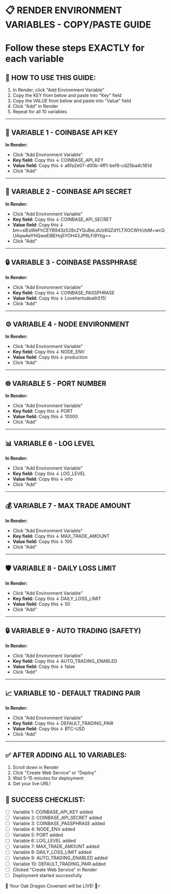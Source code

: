 # 📋 RENDER ENVIRONMENT VARIABLES - COPY/PASTE GUIDE
# Follow these steps EXACTLY for each variable

## 🎯 HOW TO USE THIS GUIDE:
1. In Render, click "Add Environment Variable"
2. Copy the KEY from below and paste into "Key" field
3. Copy the VALUE from below and paste into "Value" field
4. Click "Add" in Render
5. Repeat for all 10 variables

---

## 🔑 VARIABLE 1 - COINBASE API KEY
**In Render:**
- Click "Add Environment Variable"
- **Key field:** Copy this ↓
COINBASE_API_KEY
- **Value field:** Copy this ↓
a6fa2e07-d00b-4ff1-bef8-cd25ba4c161d
- Click "Add"

---

## 🔐 VARIABLE 2 - COINBASE API SECRET  
**In Render:**
- Click "Add Environment Variable"
- **Key field:** Copy this ↓
COINBASE_API_SECRET
- **Value field:** Copy this ↓
bm+sIEsWeFhCEYB943z528x2YQuBeLdUz8QZdYLTXOCWH/zbM+wcQUAqwAeYHQweEIBEHq5YOH43JP9LFi9Ytig==
- Click "Add"

---

## 🔒 VARIABLE 3 - COINBASE PASSPHRASE
**In Render:**
- Click "Add Environment Variable"
- **Key field:** Copy this ↓
COINBASE_PASSPHRASE
- **Value field:** Copy this ↓
Lovehertodeath515!
- Click "Add"

---

## ⚙️ VARIABLE 4 - NODE ENVIRONMENT
**In Render:**
- Click "Add Environment Variable"
- **Key field:** Copy this ↓
NODE_ENV
- **Value field:** Copy this ↓
production
- Click "Add"

---

## 🌐 VARIABLE 5 - PORT NUMBER
**In Render:**
- Click "Add Environment Variable"
- **Key field:** Copy this ↓
PORT
- **Value field:** Copy this ↓
10000
- Click "Add"

---

## 📊 VARIABLE 6 - LOG LEVEL
**In Render:**
- Click "Add Environment Variable"
- **Key field:** Copy this ↓
LOG_LEVEL
- **Value field:** Copy this ↓
info
- Click "Add"

---

## 💰 VARIABLE 7 - MAX TRADE AMOUNT
**In Render:**
- Click "Add Environment Variable"
- **Key field:** Copy this ↓
MAX_TRADE_AMOUNT
- **Value field:** Copy this ↓
100
- Click "Add"

---

## 🛡️ VARIABLE 8 - DAILY LOSS LIMIT
**In Render:**
- Click "Add Environment Variable"
- **Key field:** Copy this ↓
DAILY_LOSS_LIMIT
- **Value field:** Copy this ↓
50
- Click "Add"

---

## 🔒 VARIABLE 9 - AUTO TRADING (SAFETY)
**In Render:**
- Click "Add Environment Variable"
- **Key field:** Copy this ↓
AUTO_TRADING_ENABLED
- **Value field:** Copy this ↓
false
- Click "Add"

---

## 📈 VARIABLE 10 - DEFAULT TRADING PAIR
**In Render:**
- Click "Add Environment Variable"
- **Key field:** Copy this ↓
DEFAULT_TRADING_PAIR
- **Value field:** Copy this ↓
BTC-USD
- Click "Add"

---

## ✅ AFTER ADDING ALL 10 VARIABLES:
1. Scroll down in Render
2. Click "Create Web Service" or "Deploy"
3. Wait 5-15 minutes for deployment
4. Get your live URL!

## 🎯 SUCCESS CHECKLIST:
- [ ] Variable 1: COINBASE_API_KEY added
- [ ] Variable 2: COINBASE_API_SECRET added
- [ ] Variable 3: COINBASE_PASSPHRASE added
- [ ] Variable 4: NODE_ENV added
- [ ] Variable 5: PORT added
- [ ] Variable 6: LOG_LEVEL added
- [ ] Variable 7: MAX_TRADE_AMOUNT added
- [ ] Variable 8: DAILY_LOSS_LIMIT added
- [ ] Variable 9: AUTO_TRADING_ENABLED added
- [ ] Variable 10: DEFAULT_TRADING_PAIR added
- [ ] Clicked "Create Web Service" in Render
- [ ] Deployment started successfully

🚀 Your Oak Dragon Covenant will be LIVE! 🏰⚡
